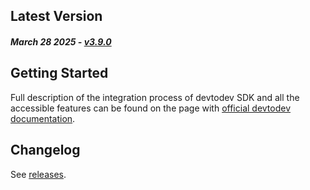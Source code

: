 ## Latest Version

##### _March 28 2025_ - [v3.9.0](https://github.com/devtodev-analytics/Unity-sdk-3.0/releases/latest)

## Getting Started

Full description of the integration process of devtodev SDK and all the accessible features can be found on the page with [official devtodev documentation](https://docs.devtodev.com/integration/integration-of-sdk-v2/sdk-integration/unity).

## Changelog

See [releases](https://github.com/devtodev-analytics/Unity-sdk-3.0/releases).
